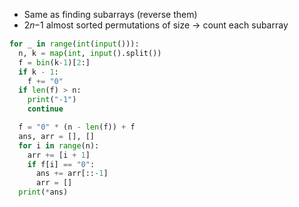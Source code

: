 * Same as finding subarrays (reverse them)
* 2𝑛−1 almost sorted permutations of size -> count each subarray

```py
for _ in range(int(input())):
  n, k = map(int, input().split())
  f = bin(k-1)[2:]
  if k - 1:
    f += "0"
  if len(f) > n:
    print("-1")
    continue

  f = "0" * (n - len(f)) + f
  ans, arr = [], []
  for i in range(n):
    arr += [i + 1]
    if f[i] == "0":
      ans += arr[::-1]
      arr = []
  print(*ans)
```
